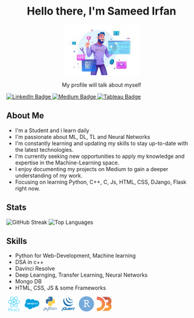 <div id="header" align="center">
  <h1>Hello there, I'm Sameed Irfan</h1>
  <img src="git_image.jpeg" width="200" />
  <p>My profile will talk about myself</p>
</div>

<div id="badges">
  <a href="https://www.linkedin.com/in/sameed-irfan-7b767622b/">
    <img src="https://img.shields.io/badge/LinkedIn-blue?style=for-the-badge&logo=linkedin&logoColor=white" alt="LinkedIn Badge"/>
  </a>
  <a href="#">
    <img src="https://img.shields.io/badge/Medium-white?style=for-the-badge&logo=medium&logoColor=black" alt="Medium Badge"/>
  </a>
  <a href="">
    <img src="https://img.shields.io/badge/tableau-navy?style=for-the-badge&logo=tableau&logoColor=white" alt="Tableau Badge"/>
  </a>
</div>

<div id="bio">
  <h2>About Me</h2>
  <ul>
    <li>I'm a Student and i learn daily</li>
    <li>I'm passionate about ML, DL, TL and Neural Networks</li>
    <li>I'm constantly learning and updating my skills to stay up-to-date with the latest technologies.</li>    <li>I'm currently seeking new opportunities to apply my knowledge and expertise in the Machine-Learning space.</li>
    <li>I enjoy documenting my projects on Medium to gain a deeper understanding of my work.</li>
    <li>Focusing on learning Python, C++, C, Js, HTML, CSS, DJango, Flask right now.</li>
  </ul>
</div>

<div id="stats">
  <h2>Stats</h2>
  <img src="https://streak-stats.demolab.com?user=SameedIrfan7&theme=transparent&fire=EB5454" alt="GitHub Streak"/>
  <img src="https://github-readme-stats.vercel.app/api/top-langs/?username=SameedIrfan7&layout=compact&theme=vision-friendly-dark" alt="Top Languages"/>
</div>

<div id="skills">
  <h2>Skills</h2>
  <ul>
    <li>Python for Web-Development, Machine learning</li>
    <li>DSA in c++</li>
    <li>Davinci Resolve</li>
    <li>Deep Learnging, Transfer Learning, Neural Networks</li>
    <li>Mongo DB</li>
    <li>HTML, CSS, JS & some Frameworks</li>
  </ul>
</div>

<div>
  <img src="https://github.com/devicons/devicon/blob/master/icons/react/react-original-wordmark.svg" title="React" alt="React" width="40" height="40"/>&nbsp;
  <img src="https://github.com/devicons/devicon/blob/master/icons/salesforce/salesforce-original.svg" title="SF" alt="sf" width="40" height="40"/>&nbsp;
  <img src="https://github.com/devicons/devicon/blob/master/icons/python/python-original-wordmark.svg" title="Python" alt="Py" width="40" height="40"/>&nbsp;
   <img src="https://github.com/devicons/devicon/blob/master/icons/jquery/jquery-plain-wordmark.svg" title="JQuery" alt="JQuery" width="40" height="40"/>&nbsp;
  <img src="https://github.com/devicons/devicon/blob/master/icons/rstudio/rstudio-original.svg" title="R" alt="R" width="40" height="40"/>&nbsp;
  <img src="https://github.com/devicons/devicon/blob/master/icons/d3js/d3js-original.svg"  title="D3" alt="D3" width="40" height="40"/>&nbsp;
  <div>
